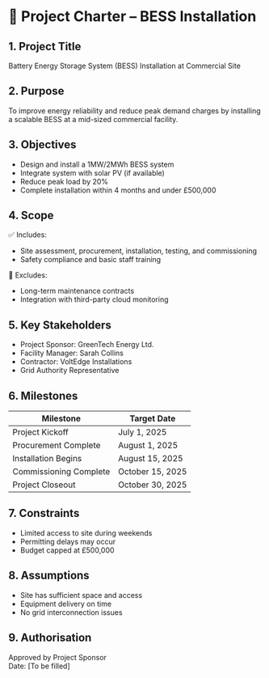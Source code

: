 # 📄 Project Charter – BESS Installation

## 1. Project Title
Battery Energy Storage System (BESS) Installation at Commercial Site

## 2. Purpose
To improve energy reliability and reduce peak demand charges by installing a scalable BESS at a mid-sized commercial facility.

## 3. Objectives
- Design and install a 1MW/2MWh BESS system
- Integrate system with solar PV (if available)
- Reduce peak load by 20%
- Complete installation within 4 months and under £500,000

## 4. Scope
✅ Includes:
- Site assessment, procurement, installation, testing, and commissioning
- Safety compliance and basic staff training

🚫 Excludes:
- Long-term maintenance contracts
- Integration with third-party cloud monitoring

## 5. Key Stakeholders
- Project Sponsor: GreenTech Energy Ltd.
- Facility Manager: Sarah Collins
- Contractor: VoltEdge Installations
- Grid Authority Representative

## 6. Milestones
| Milestone               | Target Date     |
|-------------------------|------------------|
| Project Kickoff         | July 1, 2025     |
| Procurement Complete    | August 1, 2025   |
| Installation Begins     | August 15, 2025  |
| Commissioning Complete  | October 15, 2025 |
| Project Closeout        | October 30, 2025 |

## 7. Constraints
- Limited access to site during weekends
- Permitting delays may occur
- Budget capped at £500,000

## 8. Assumptions
- Site has sufficient space and access
- Equipment delivery on time
- No grid interconnection issues

## 9. Authorisation
Approved by Project Sponsor  
Date: [To be filled]
